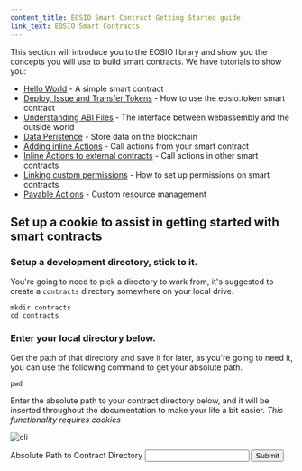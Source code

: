 ```yaml
---
content_title: EOSIO Smart Contract Getting Started guide
link_text: EOSIO Smart Contracts
---
```


This section will introduce you to the EOSIO library and show you the concepts you will use to build smart contracts. We have tutorials to show you:

* [Hello World](01_hello-world.md) - A simple smart contract
* [Deploy, Issue and Transfer Tokens](02_deploy-issue-and-transfer-tokens.md) - How to use the eosio.token smart contract
* [Understanding ABI Files](03_understanding-ABI-files.md) - The interface between webassembly and the outside world
* [Data Peristence](04_data-persistence.md) - Store data on the blockchain
* [Adding inline Actions](06_adding-inline-actions.md) - Call actions from your smart contract
* [Inline Actions to external contracts](07_inline-action-to-external-contract.md) - Call actions in other smart contracts
* [Linking custom permissions](08_linking-custom-permissions.md) - How to set up permissions on smart contracts
* [Payable Actions](10_payable-actions.md) - Custom resource management




## Set up a cookie to assist in getting started with smart contracts

### Setup a development directory, stick to it.
You're going to need to pick a directory to work from, it's suggested to create a `contracts` directory somewhere on your local drive.
```shell
mkdir contracts
cd contracts
```

### Enter your local directory below.
Get the path of that directory and save it for later, as you're going to need it, you can use the following command to get your absolute path.
```
pwd
```

Enter the absolute path to your contract directory below, and it will be inserted throughout the documentation to make your life a bit easier. _This functionality requires cookies_

![cli](../images/cli_2.2.2.gif)

<div class="eosio-helper-box">
    <form id="CONTRACTS_DIR">
        <label>Absolute Path to Contract Directory</label>
        <input class="helper-cookie" name="CONTRACTS_DIR" type="text" />
        <input type="submit" />
        <span></span>
    </form>
</div>
